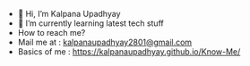 - 👋 Hi, I’m Kalpana Upadhyay
- 🌱 I’m currently learning latest tech stuff
- How to reach me?
- Mail me at : kalpanaupadhyay2801@gmail.com
- Basics of me : https://kalpanaupadhyay.github.io/Know-Me/


<!---
KalpanaUpadhyay/KalpanaUpadhyay is a ✨ special ✨ repository because its `README.md` (this file) appears on your GitHub profile.
You can click the Preview link to take a look at your changes.
--->

